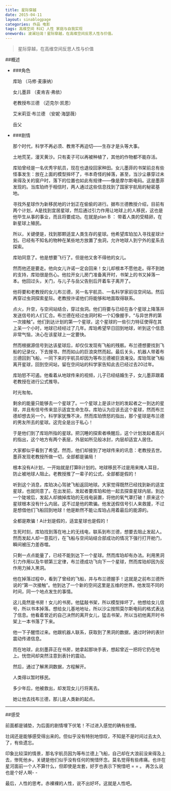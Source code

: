 ```yaml
---
title: 星际穿越
date: 2015-04-11
layout: sinablogpage
categories: 作品 电影
tags: 高维空间 科幻 人性 家庭与自我实现
onewords: 波澜壮阔！星际穿越，在高维空间反思人性与价值。
---
```


> 星际穿越，在高维空间反思人性与价值

##概述

- ###角色

    库珀 （马修·麦康纳）

    女儿墨菲 （麦肯吉·弗依）

    老教授布兰德 （迈克尔·凯恩）

    艾米莉亚·布兰德 （安妮·海瑟薇）

    岳父

- ###剧情

    那个时代，科学不再必须、教育不再迫切——生存才是头等大事。

    土地荒芜，漫天黄沙。只有麦子可以再被种植了，其他的作物都不能存活。

    库珀曾经是一名优秀宇航员，现在也退役回家种田。女儿墨菲的书架前总有些怪事发生：放在上面的模型摔坏了，书本奇怪的掉落，甚至，当沙尘暴穿过未来得及关的窗户时，落下的位置也如此有规律——像是摩尔斯电码。这是墨菲发现的。当库珀终于相信时，两人通过这些信息找到了国家宇航局的秘密基地。

    寻找外星球作为新移民地的计划正在偷偷的进行。据布兰德教授介绍，目前有两个计划，A是找到宜居星球，然后通过引力作用让地球上的人移民，这也是他毕生从事的事业，而且将要成功。在就是plan B ： 带着人类的受精卵，在新星球上殖民。

    所以，关键便是，找到那颗适宜人类生存的星球。他希望库珀加入寻找星球计划。已经有不知名的物种在某些地方放置了虫洞，允许地球人到宁外的星系去探索。

    库珀同意了。他是想要飞行了。但是他又舍不得他的女儿。

    然而他还是要走。他向女儿许诺一定会回来！女儿却根本不愿他走。得不到她的支持，库珀很是伤心。他拉开女儿房门准备离开时，书架上的书又掉落一本。他回过头，关门，与儿子与岳父告别后开着车子离开了。

    他将要和老教授的女儿布兰德，另一名宇航员、一名科学家前往空间站。然后再穿过虫洞探索星际。老教授许诺他们将能够和地面取得联系。

    点火，升空，与空间站结合，穿过虫洞。他们将要与已经在各个星球上降落并发送信号的人们汇合。布兰德在经过虫洞时和一个幻像握手，“与异世界的第一次接触”。他们到达计划的第一个星球，这个星球的一些引力特征使得在其上呆一个小时，地球已经经过了几年。库珀希望早日回到地球，听到这个信息非常气恼，决心在该星球上一定要快。

    然而根据源信号到达该星球后，却仅仅发现有飞船的残骸。布兰德想要找到飞船的记录仪，下去搜寻。然而如山的巨浪突然而起。最后关头，机器人带着布兰德回到飞船，一同下来的宇航员却因为等布兰德被巨浪淹没。库珀驾驶飞船离开星球，回到空间站，留在空间站的科学家告知此去已经过去20过年。

    库珀怒不可遏。他看着从地球传来的视频，儿子已经结婚生子，女儿墨菲跟着老教授在进行公式推导。

    时光匆匆。

    剩余的能量只能够去一个星球了。一个星球上是该计划的发起者之一到达的星球，并且有信号传来显示适宜生命生存。库珀认为应该去这个星球，然而布兰德却想去另一个。科学家犹豫不决，然而库珀愤怒的指出，那个星球是布兰德的男友所去的星球。这完全是出于私心！

    于是他们到了库珀所指的星球。把沉睡的探索者唤醒后，这个计划发起者高兴的指出，这个地方有两个表层，外层如所见般冰封，内层却适宜人居住。

    大家都似乎看到了希望。然而，他们却接到了地球传来的讯息：老教授去世。墨菲发现老教授所做一切，全部都是骗局！

    根本没有A计划，一开始就是打算B计划的。地球移民不过是用来掩人耳目，防止被地球人阻止。老教授推了一辈子的公式，全部都是假的！

    听到这个消息，库珀决心驾驶飞船返回地球。大家觉得既然已经找到新的适宜星球，也就同意了。在出发前，发起者要库珀和他一起去探查星球内层。到达一个陡坡后，发起人却摘掉库珀的无线电装置，将他的氧气罩打破！原来这个星球根本没有什么内层。这不过是他的欺骗。他发送假信号引人来救援，不过是想借他们飞船回到地球！他是断然不能让库珀占用着最后的能源的。

    全都是欺骗！A计划是假的，适宜星球也是假的！

    生死时刻，库珀找到落在地上的无线电，联系到布兰德，想要去阻止发起人。然而发起人却一意孤行，在飞船与空间站结合部成功的情况下强行打开舱门，瞬间被压力差吞噬。

    只剩一点点能量了，已经不能到达下一个星球。然而库珀却有办法。利用黑洞引力作用以及牛顿第三定律，布兰德成功飞向下一个星球，然而库珀却因为反作用力掉入黑洞。

    他在掉落过程中，看到了曾经的飞船，并与布兰德握手！这就是之前布兰德所说的“第一次接触”。他到达了一个新的空间这里是五维的世界。他发现不同的时间，同一个地点发生的事情。

    这儿竟然是书房！女儿的书房。他猛敲书架，所以模型摔坏了。他想给女儿信号，所以书本掉落。想给女儿基地地址，所以沙尘按照莫尔斯电码的格式表达了信息。他看着曾近的自己决然的离开女儿，猛击书架，所以当初他离开时书架上一本书落了下来。

    他一下子醒悟过来。他跟机器人联系，获取到了黑洞的数据，通过时钟的表针震动传递信息。

    而在地球，此刻墨菲正在书房，她拿起那块手表，想起曾近一把将它扔在地上。恍惚间却突然注意到表针的震动。

    然后，通过了解黑洞数据，方程解开。

    人类得以暂时移民。

    多少年后，他被救出，却发现女儿行将离去。

    她让他去找布兰德，那儿是人类新的起点。


----

##感受


前面都是铺垫，为后面的剧情埋下伏笔！不过进入感觉的确有些慢。

壮阔还是能够感受得出来的。但似乎没有特别地惊叹，不知是不是时间过去太久了，有些遗忘。

印象比较深的情景，那名宇航员因为等布兰德上飞船，自己却在大浪前没来得及上去，惨死他乡。关键是他们似乎没有任何的惋惜怀念。莫名觉得有些疼痛。也许在星河面前一个人不算什么，但即使是龙套，好歹也表示下惋惜吧 = = 。 再怎么说也是个好人啊- -

最后，人性的思考。赤裸裸的人性，说不出好坏。这就是人性吧。


